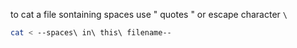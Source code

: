 to cat a file sontaining spaces use " quotes " or escape character `\`
```bash
cat < --spaces\ in\ this\ filename--
```

